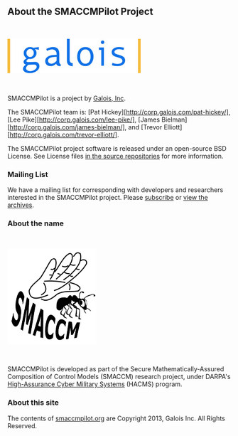 ## About the SMACCMPilot Project

<br>

![](images/galoislogo.jpg)

<br>

SMACCMPilot is a project by [Galois, Inc](http://corp.galois.com).

The SMACCMPilot team is: [Pat Hickey][http://corp.galois.com/pat-hickey/],
[Lee Pike][http://corp.galois.com/lee-pike/],
[James Bielman][http://corp.galois.com/james-bielman/], and
[Trevor Elliott][http://corp.galois.com/trevor-elliott/].

[Pat Hickey]: http://corp.galois.com/pat-hickey/
[Lee Pike]: http://corp.galois.com/lee-pike/
[James Bielman]: http://corp.galois.com/james-bielman/
[Trevor Elliott]: http://corp.galois.com/trevor-elliott/

The SMACCMPilot project software is released under an open-source BSD License.
See License files [in the source repositories][github] for more information.

[github]: http://github.com/galoisinc/smaccmpilot-build

### Mailing List

We have a mailing list for corresponding with developers and researchers
interested in the SMACCMPilot project. Please [subscribe][subscribe]
or [view the archives][archives].

[subscribe]: http://community.galois.com/mailman/listinfo/smaccmpilot
[archives]: http://community.galois.com/pipermail/smaccmpilot

### About the name

<br>

![](images/smaccmlogo.png)

<br>

SMACCMPilot is developed as part of the Secure Mathematically-Assured
Composition of Control Models (SMACCM) research project, under DARPA's
[High-Assurance Cyber Military Systems][hacms] (HACMS) program.

[hacms]: http://www.darpa.mil/Our_Work/I2O/Programs/High-Assurance_Cyber_Military_Systems_(HACMS).aspx

### About this site

The contents of [smaccmpilot.org][org] are Copyright 2013, Galois Inc. All Rights
Reserved.

[org]: http://smaccmpilot.org
